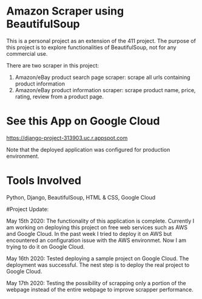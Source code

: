 # Amazon Scraper using BeautifulSoup
This is a personal project as an extension of the 411 project. 
The purpose of this project is to explore functionalities of BeautifulSoup, not for any commercial use. 

There are two scraper in this project: 
1. Amazon/eBay product search page scraper: scrape all urls containing product information
2. Amazon/eBay product information scraper: scrape product name, price, rating, review from a product page. 

# See this App on Google Cloud
https://django-project-313903.uc.r.appspot.com

Note that the deployed application was configured for production environment. 

# Tools Involved
Python, Django, BeautifulSoup, HTML & CSS, Google Cloud

#Project Update: 

May 15th 2020: 
The functionality of this application is complete. Currently I am working on deploying this project on free web services such as AWS and Google Cloud. In the past week I tried to deploy it on AWS but encountered an configuration issue with the AWS environmet. Now I am trying to do it on Google Cloud. 

May 16th 2020:
Tested deploying a sample project on Google Cloud. The deployment was successful. The nest step is to deploy the real project to Google Cloud. 

May 17th 2020: 
Testing the possibility of scrapping only a portion of the webpage instead of the entire webpage to improve scrapper performance. 
